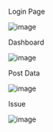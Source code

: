 Login Page

![image](https://github.com/pankajk1995/Pankaj-react.js/assets/168602250/3ad61e55-cc55-477e-be57-cdaf89ca5137)

Dashboard

![image](https://github.com/pankajk1995/Pankaj-react.js/assets/168602250/19534558-f75e-43b9-a181-9354c9d6bb4c)


Post Data

![image](https://github.com/pankajk1995/Pankaj-react.js/assets/168602250/2b9d5875-b28e-4a4d-8322-150e2e5353fc)


Issue

![image](https://github.com/pankajk1995/Pankaj-react.js/assets/168602250/2c5aaa05-7376-499d-be5d-26427cd5ef3c)

